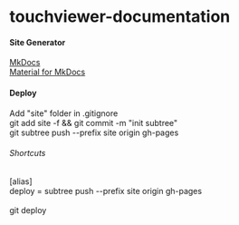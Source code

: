 # touchviewer-documentation

#### Site Generator
[MkDocs](https://www.google.com)<br>
[Material for MkDocs](http://squidfunk.github.io/mkdocs-material/)

#### Deploy
Add "site" folder in .gitignore<br>
git add site -f && git commit -m "init subtree"<br>
git subtree push --prefix site origin gh-pages

###### Shortcuts
[alias]<br>
deploy = subtree push --prefix site origin gh-pages<br><br>
git deploy
